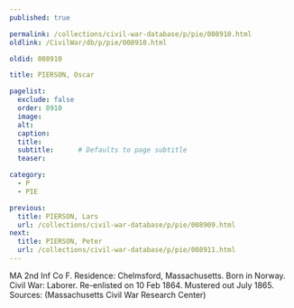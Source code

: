 ```yaml
---
published: true

permalink: /collections/civil-war-database/p/pie/008910.html
oldlink: /CivilWar/db/p/pie/008910.html

oldid: 008910

title: PIERSON, Oscar

pagelist:
  exclude: false
  order: 8910
  image: 
  alt:
  caption:
  title:
  subtitle:      # Defaults to page subtitle
  teaser:

category: 
  - P 
  - PIE

previous:
  title: PIERSON, Lars
  url: /collections/civil-war-database/p/pie/008909.html  
next:
  title: PIERSON, Peter
  url: /collections/civil-war-database/p/pie/008911.html   
---
```

MA 2nd Inf Co F. Residence: Chelmsford, Massachusetts. Born in Norway. Civil War: Laborer. Re-enlisted on 10 Feb 1864. Mustered out July 1865. Sources: (Massachusetts Civil War Research Center)